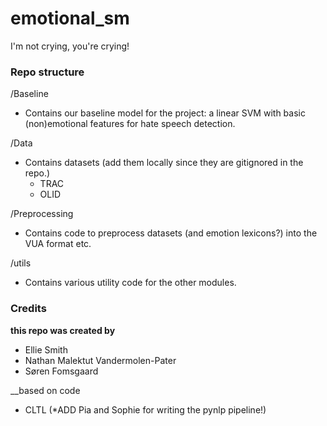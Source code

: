 # emotional_sm
I'm not crying, you're crying!



### Repo structure


/Baseline
- Contains our baseline model for the project: a linear SVM with basic (non)emotional features for hate speech detection.


/Data
- Contains datasets (add them locally since they are gitignored in the repo.)
  - TRAC
  - OLID

/Preprocessing
- Contains code to preprocess datasets (and emotion lexicons?) into the VUA format etc.

/utils
- Contains various utility code for the other modules.





### Credits

__this repo was created by__
- Ellie Smith
- Nathan Malektut Vandermolen-Pater
- Søren Fomsgaard

__based on code 
- CLTL (*ADD Pia and Sophie for writing the pynlp pipeline!)
